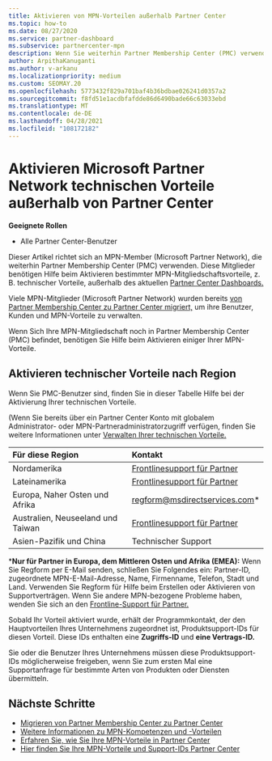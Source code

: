 ```yaml
---
title: Aktivieren von MPN-Vorteilen außerhalb Partner Center
ms.topic: how-to
ms.date: 08/27/2020
ms.service: partner-dashboard
ms.subservice: partnercenter-mpn
description: Wenn Sie weiterhin Partner Membership Center (PMC) verwenden, erfahren Sie, an wen Sie sich wenden sollten, um Ihre MPN-Vorteile für den technischen Support zu aktivieren und Ihnen Support-IDs zu bieten.
author: ArpithaKanuganti
ms.author: v-arkanu
ms.localizationpriority: medium
ms.custom: SEOMAY.20
ms.openlocfilehash: 5773432f829a701baf4b36bdbae026241d0357a2
ms.sourcegitcommit: f8fd51e1acdbfafdde86d6490bade66c63033ebd
ms.translationtype: MT
ms.contentlocale: de-DE
ms.lasthandoff: 04/28/2021
ms.locfileid: "108172182"
---
```

# <a name="activate-microsoft-partner-network-technical-benefits-outside-of-partner-center"></a>Aktivieren Microsoft Partner Network technischen Vorteile außerhalb von Partner Center


**Geeignete Rollen**

- Alle Partner Center-Benutzer

Dieser Artikel richtet sich an MPN-Member (Microsoft Partner Network), die weiterhin Partner Membership Center (PMC) verwenden. Diese Mitglieder benötigen Hilfe beim Aktivieren bestimmter MPN-Mitgliedschaftsvorteile, z. B. technischer Vorteile, außerhalb des aktuellen [Partner Center Dashboards.](https://partner.microsoft.com/dashboard)

Viele MPN-Mitglieder (Microsoft Partner Network) wurden bereits [von Partner Membership Center zu Partner Center migriert,](prepare-pmc-pc-migration.md) um ihre Benutzer, Kunden und MPN-Vorteile zu verwalten.

Wenn Sich Ihre MPN-Mitgliedschaft noch in Partner Membership Center (PMC) befindet, benötigen Sie Hilfe beim Aktivieren einiger Ihrer MPN-Vorteile.

## <a name="activate-technical-benefits-by-region"></a>Aktivieren technischer Vorteile nach Region

Wenn Sie PMC-Benutzer sind, finden Sie in dieser Tabelle Hilfe bei der Aktivierung Ihrer technischen Vorteile.

(Wenn Sie bereits über ein Partner Center Konto mit globalem Administrator- oder MPN-Partneradministratorzugriff verfügen, finden Sie weitere Informationen unter [Verwalten Ihrer technischen Vorteile.](https://docs.microsoft.com/partner-center/manage-your-partner-network-benefits#manage-technical-benefits)

|Für diese Region  | Kontakt |
|:--------|:------------|
|Nordamerika  | [Frontlinesupport für Partner](https://partner.microsoft.com/support?issueid=300-0042)  |
|Lateinamerika  | [Frontlinesupport für Partner](https://partner.microsoft.com/support?issueid=300-0042)  |
|Europa, Naher Osten und Afrika  | [regform@msdirectservices.com](mailto:regform@msdirectservices.com)*  |
|Australien, Neuseeland und Taiwan  | [Frontlinesupport für Partner](https://partner.microsoft.com/support?issueid=300-0042)  |
|Asien-Pazifik und China  | Technischer Support  |

\***Nur für Partner in Europa, dem Mittleren Osten und Afrika (EMEA):** Wenn Sie Regform per E-Mail senden, schließen Sie Folgendes ein: Partner-ID, zugeordnete MPN-E-Mail-Adresse, Name, Firmenname, Telefon, Stadt und Land. Verwenden Sie Regform für Hilfe beim Erstellen oder Aktivieren von Supportverträgen. Wenn Sie andere MPN-bezogene Probleme haben, wenden Sie sich an den [Frontline-Support für Partner.](https://partner.microsoft.com/support?issueid=300-0042)

Sobald Ihr Vorteil aktiviert wurde, erhält der Programmkontakt, der den Hauptvorteilen Ihres Unternehmens zugeordnet ist, Produktsupport-IDs für diesen Vorteil. Diese IDs enthalten eine **Zugriffs-ID** und **eine Vertrags-ID.** 

Sie oder die Benutzer Ihres Unternehmens müssen diese Produktsupport-IDs möglicherweise freigeben, wenn Sie zum ersten Mal eine Supportanfrage für bestimmte Arten von Produkten oder Diensten übermitteln.

## <a name="next-steps"></a>Nächste Schritte

- [Migrieren von Partner Membership Center zu Partner Center](prepare-pmc-pc-migration.md)
- [Weitere Informationen zu MPN-Kompetenzen und -Vorteilen](learn-about-competencies.md)
- [Erfahren Sie, wie Sie Ihre MPN-Vorteile in Partner Center](manage-your-partner-network-benefits.md)
- [Hier finden Sie Ihre MPN-Vorteile und Support-IDs Partner Center](mpn-find-benefits.md)
